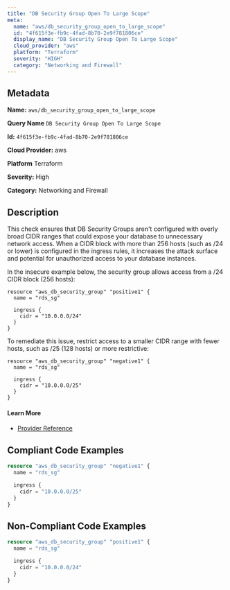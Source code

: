 ```yaml
---
title: "DB Security Group Open To Large Scope"
meta:
  name: "aws/db_security_group_open_to_large_scope"
  id: "4f615f3e-fb9c-4fad-8b70-2e9f781806ce"
  display_name: "DB Security Group Open To Large Scope"
  cloud_provider: "aws"
  platform: "Terraform"
  severity: "HIGH"
  category: "Networking and Firewall"
---
```

## Metadata

**Name:** `aws/db_security_group_open_to_large_scope`

**Query Name** `DB Security Group Open To Large Scope`

**Id:** `4f615f3e-fb9c-4fad-8b70-2e9f781806ce`

**Cloud Provider:** aws

**Platform** Terraform

**Severity:** High

**Category:** Networking and Firewall

## Description
This check ensures that DB Security Groups aren't configured with overly broad CIDR ranges that could expose your database to unnecessary network access. When a CIDR block with more than 256 hosts (such as /24 or lower) is configured in the ingress rules, it increases the attack surface and potential for unauthorized access to your database instances.

In the insecure example below, the security group allows access from a /24 CIDR block (256 hosts):
```
resource "aws_db_security_group" "positive1" {
  name = "rds_sg"

  ingress {
    cidr = "10.0.0.0/24"
  }
}
```

To remediate this issue, restrict access to a smaller CIDR range with fewer hosts, such as /25 (128 hosts) or more restrictive:
```
resource "aws_db_security_group" "negative1" {
  name = "rds_sg"

  ingress {
    cidr = "10.0.0.0/25"
  }
}
```

#### Learn More

 - [Provider Reference](https://registry.terraform.io/providers/hashicorp/aws/latest/docs/resources/db_security_group)


## Compliant Code Examples
```terraform
resource "aws_db_security_group" "negative1" {
  name = "rds_sg"

  ingress {
    cidr = "10.0.0.0/25"
  }
}
```
## Non-Compliant Code Examples
```terraform
resource "aws_db_security_group" "positive1" {
  name = "rds_sg"

  ingress {
    cidr = "10.0.0.0/24"
  }
}
```